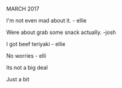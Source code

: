 MARCH 2017

I'm not even mad about it. - ellie

Were about grab some snack actually. -josh

I got beef teriyaki - ellie

No worries - elli

Its not a big deal

Just a bit
